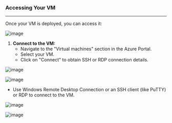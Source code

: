 ### Accessing Your VM
---
Once your VM is deployed, you can access it:

![image](https://github.com/user-attachments/assets/68624d61-4238-49bd-a3ac-afcba8069284)



1. **Connect to the VM:**
   - Navigate to the "Virtual machines" section in the Azure Portal.
   - Select your VM.
   - Click on "Connect" to obtain SSH or RDP connection details.
  
![image](https://github.com/user-attachments/assets/0a2d4ce4-6c83-4a4c-8eba-07e8991a960c)


![image](https://github.com/user-attachments/assets/e20aad87-69fb-4cbf-bf8e-ec0017c02497)


   - Use Windows Remote Desktop Connection or an SSH client (like PuTTY) or RDP to connect to the VM.

![image](https://github.com/user-attachments/assets/aaae4c69-1093-4da2-9c38-31b23dd37586)



![image](https://github.com/user-attachments/assets/ede6543a-95a9-4019-b2e6-35cedf0c042f)
